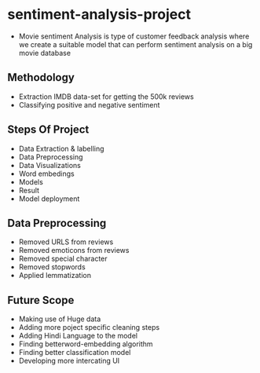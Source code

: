 # sentiment-analysis-project
- Movie sentiment Analysis is type of customer feedback analysis where we create a suitable model that can perform sentiment analysis on a big movie database
## Methodology
- Extraction IMDB data-set for getting the 500k reviews
-  Classifying positive and negative sentiment
## Steps Of Project
- Data Extraction & labelling
- Data Preprocessing
-  Data Visualizations
-  Word embedings
-  Models
-  Result
-  Model deployment
## Data Preprocessing
- Removed URLS from reviews
- Removed emoticons from reviews
- Removed special character
- Removed stopwords
- Applied lemmatization
## Future Scope
- Making use of Huge data
- Adding more poject specific cleaning steps
- Adding Hindi Language to the model
- Finding betterword-embedding algorithm
- Finding better classification model
- Developing more intercating UI 
